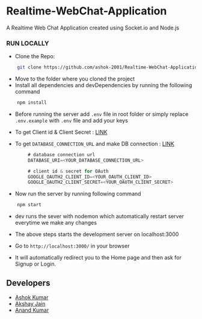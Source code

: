 # Realtime-WebChat-Application

A Realtime Web Chat Application created using Socket.io and Node.js

### RUN LOCALLY

- Clone the Repo:

```bash
    git clone https://github.com/ashok-2001/Realtime-WebChat-Application.git
```

- Move to the folder where you cloned the project 
- Install all dependencies and devDependencies by running the following command

```bash
    npm install
```

- Before running the server add `.env` file in root folder or simply replace `.env.example` with `.env` file and add your keys
- To get Client id & Client Secret :  [LINK](https://www.balbooa.com/gridbox-documentation/how-to-get-google-client-id-and-client-secret)

- To get `DATABASE_CONNECTION_URL` and make DB connection : [LINK](https://medium.com/@sergio13prez/connecting-to-mongodb-atlas-d1381f184369)

```js
        # database connection url
        DATABASE_URI=<YOUR_DATABASE_CONNECTION_URL>

        # client id & secret for OAuth
        GOOGLE_OAUTH2_CLIENT_ID=<YOUR_OAUTH_CLIENT_ID>
        GOOGLE_OAUTH2_CLIENT_SECRET=<YOUR_OAUTH_CLIENT_SECRET>
```


- Now run the server by running following command
```js
    npm start
```

- dev runs the sever with nodemon which automatically restart server everytime we make any changes  

- The above steps starts the development server on localhost:3000 
- Go to `http://localhost:3000/` in your browser 

- It will automatically redirect you to the Home page and then ask for Signup or Login.

## Developers
- [Ashok Kumar](https://github.com/ashok-2001)
- [Akshay Jain](https://github.com/akshay-jain22)
- [Anand Kumar](https://github.com/anand-kumar007)
